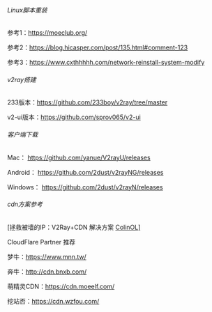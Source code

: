 ###### Linux脚本重装

参考1：<https://moeclub.org/>

参考2：<https://blog.hicasper.com/post/135.html#comment-123>

参考3：<https://www.cxthhhhh.com/network-reinstall-system-modify>



###### v2ray搭建

233版本：<https://github.com/233boy/v2ray/tree/master>

v2-ui版本：<https://github.com/sprov065/v2-ui>



###### 客户端下载

Mac： <https://github.com/yanue/V2rayU/releases>

Android： <https://github.com/2dust/v2rayNG/releases>   

Windows： <https://github.com/2dust/v2rayN/releases>



###### cdn方案参考

[拯救被墙的IP：V2Ray+CDN 解决方案 [ColinOL\]](https://colinol.com/wiki/linux/linux-install-v2ray-cdn)

CloudFlare Partner 推荐

梦牛：https://www.mnn.tw/

奔牛：http://cdn.bnxb.com/

萌精灵CDN：https://cdn.moeelf.com/

挖站否：https://cdn.wzfou.com/
